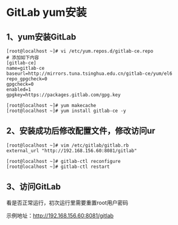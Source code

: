 # GitLab yum安装

## 1、yum安装GitLab

```shell
[root@localhost ~]# vi /etc/yum.repos.d/gitlab-ce.repo
# 添加如下内容
[gitlab-ce]
name=gitlab-ce
baseurl=http://mirrors.tuna.tsinghua.edu.cn/gitlab-ce/yum/el6
repo_gpgcheck=0
gpgcheck=0
enabled=1
gpgkey=https://packages.gitlab.com/gpg.key
```

```shell
[root@localhost ~]# yum makecache
[root@localhost ~]# yum install gitlab-ce -y
```

## 2、安装成功后修改配置文件，修改访问ur

```shell
[root@localhost ~]# vim /etc/gitlab/gitlab.rb
external_url "http://192.168.156.60:8081/gitlab"

[root@localhost ~]# gitlab-ctl reconfigure
[root@localhost ~]# gitlab-ctl restart
```

## 3、访问GitLab

看是否正常运行，初次运行里需要重置root用户密码

示例地址：http://192.168.156.60:8081/gitlab

